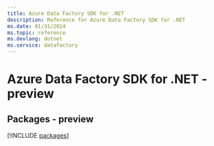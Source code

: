 ```yaml
---
title: Azure Data Factory SDK for .NET
description: Reference for Azure Data Factory SDK for .NET
ms.date: 01/31/2024
ms.topic: reference
ms.devlang: dotnet
ms.service: datafactory
---
```

# Azure Data Factory SDK for .NET - preview
## Packages - preview
[!INCLUDE [packages](data-factory-index.md)]